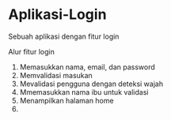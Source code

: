 # Aplikasi-Login
Sebuah aplikasi dengan fitur login

Alur fitur login
1. Memasukkan nama, email, dan password
2. Memvalidasi masukan
3. Mevalidasi pengguna dengan deteksi wajah
4. Mmemasukkan nama ibu untuk validasi
5. Menampilkan halaman home
6. 
